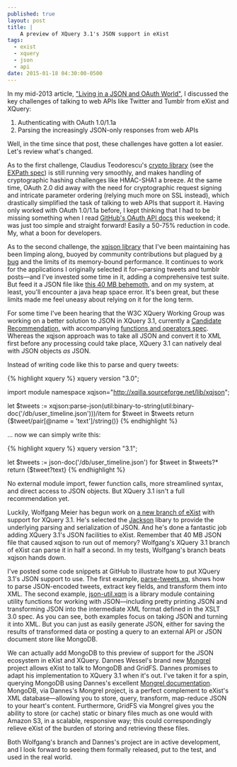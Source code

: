 ```yaml
---
published: true
layout: post
title: | 
    A preview of XQuery 3.1's JSON support in eXist
tags: 
  - exist
  - xquery
  - json
  - api
date: 2015-01-18 04:30:00-0500
---
```


In my mid-2013 article, ["Living in a JSON and OAuth World"](http://joewiz.org/2013/07/04/living-in-an-oauth-json-world/), I discussed the key challenges of talking to web APIs like Twitter and Tumblr from eXist and XQuery:

1. Authenticating with OAuth 1.0/1.1a
1. Parsing the increasingly JSON-only responses from web APIs

Well, in the time since that post, these challenges have gotten a lot easier. Let's review what's changed.

As to the first challenge, Claudius Teodorescu's [crypto library](http://exist-db.org/exist/apps/public-repo/packages/expath-crypto-exist-lib.html) (see the [EXPath spec](http://expath.org/spec/crypto)) is still running very smoothly, and makes handling of cryptographic hashing challenges like HMAC-SHA1 a breeze.  At the same time, OAuth 2.0 did away with the need for cryptographic request signing and intricate parameter ordering (relying much more on SSL instead), which drastically simplified the task of talking to web APIs that support it.  Having only worked with OAuth 1.0/1.1a before, I kept thinking that I had to be missing something when I read [GitHub's OAuth API docs](https://developer.github.com/v3/oauth/) this weekend; it was just too simple and straight forward!  Easily a 50-75% reduction in code. My, what a boon for developers.

As to the second challenge, the [xqjson library](https://github.com/joewiz/xqjson) that I've been maintaining has been limping along, buoyed by community contributions but plagued by [a bug](https://github.com/joewiz/xqjson/issues/14) and the limits of its memory-bound performance.  It continues to work for the applications I originally selected it for—parsing tweets and tumblr posts—and I've invested some time in it, adding a comprehensive test suite.  But feed it a JSON file like [this 40 MB behemoth](https://github.com/textcreationpartnership/Texts/blob/master/TCP.json), and on my system, at least, you'll encounter a java heap space error.  It's been great, but these limits made me feel uneasy about relying on it for the long term.

For some time I've been hearing that the W3C XQuery Working Group was working on a better solution to JSON in XQuery 3.1, currently a [Candidate Recommendation](http://www.w3.org/TR/2014/CR-xquery-31-20141218/), with accompanying [functions and operators spec](http://www.w3.org/TR/xpath-functions-31/).  Whereas the xqjson approach was to take all JSON and convert it to XML first before any processing could take place, XQuery 3.1 can natively deal with JSON objects *as* JSON.

Instead of writing code like this to parse and query tweets:

{% highlight xquery %}
xquery version "3.0";

import module namespace xqjson="http://xqilla.sourceforge.net/lib/xqjson";

let $tweets := xqjson:parse-json(util:binary-to-string(util:binary-doc('/db/user_timeline.json')))/item
for $tweet in $tweets
return
    <tweet-text>{$tweet/pair[@name = 'text']/string()}</tweet-text>
{% endhighlight %}

... now we can simply write this:

{% highlight xquery %}
xquery version "3.1";

let $tweets := json-doc('/db/user_timeline.json')
for $tweet in $tweets?*
return
    <tweet-text>{$tweet?text}</tweet-text>
{% endhighlight %}

No external module import, fewer function calls, more streamlined syntax, and direct access to JSON objects.  But XQuery 3.1 isn't a full recommendation yet.  

Luckily, Wolfgang Meier has begun work on [a new branch of eXist](https://github.com/wolfgangmm/exist/commits/arrays) with support for XQuery 3.1.  He's selected the [Jackson](http://jackson.codehaus.org/) libary to provide the underlying parsing and serialization of JSON.  And he's done a fantastic job adding XQuery 3.1's JSON facilities to eXist.  Remember that 40 MB JSON file that caused xqjson to run out of memory?  Wolfgang's XQuery 3.1 branch of eXist can parse it in half a second.  In my tests, Wolfgang's branch beats xqjson hands down.

I've posted some code snippets at GitHub to illustrate how to put XQuery 3.1's JSON support to use.  The first example, [parse-tweets.xq](https://gist.github.com/joewiz/048489ac436966b17b40), shows how to parse JSON-encoded tweets, extract key fields, and transform them into XML.  The second example, [json-util.xqm](https://gist.github.com/joewiz/d986da715facaad633db) is a library module containing utility functions for working with JSON—including pretty printing JSON and transforming JSON into the intermediate XML format defined in the XSLT 3.0 spec.  As you can see, both examples focus on taking JSON and turning it into XML.  But you can just as easily generate JSON, either for saving the results of transformed data or posting a query to an external API or JSON document store like MongoDB.  

We can actually add MongoDB to this preview of support for the JSON ecosystem in eXist and XQuery. Dannes Wessel's brand new [Mongrel](https://github.com/dizzzz/Mongrel) project allows eXist to talk to MongoDB and GridFS.  Dannes promises to adapt his implementation to XQuery 3.1 when it's out.  I've taken it for a spin, querying MongoDB using Dannes's excellent [Mongrel documentation](https://github.com/dizzzz/Mongrel/wiki/MongoDB-Examples). MongoDB, via Dannes's Mongrel project, is a perfect complement to eXist's XML database—allowing you to store, query, transform, map-reduce JSON to your heart's content. Furthermore, GridFS via Mongrel gives you the ability to store (or cache) static or binary files much as one would with Amazon S3, in a scalable, responsive way; this could correspondingly relieve eXist of the burden of storing and retrieving these files.

Both Wolfgang's branch and Dannes's project are in active development, and I look forward to seeing them formally released, put to the test, and used in the real world.